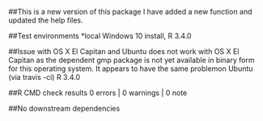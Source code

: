 
##This is a new version of this package
I have added a new function and updated the help files.

##Test environments
*local Windows 10 install, R 3.4.0

##Issue with OS X El Capitan and Ubuntu
does not work with OS X El Capitan as the dependent gmp package
is not yet available in binary form for this operating system. It appears to 
have the same problemon Ubuntu (via travis -ci) R 3.4.0


##R CMD check results
0 errors | 0 warnings | 0 note

##No downstream dependencies
